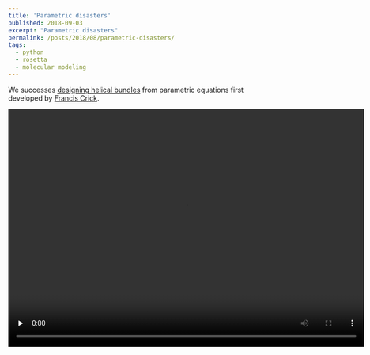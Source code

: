 ```yaml
---
title: 'Parametric disasters'
published: 2018-09-03
excerpt: "Parametric disasters"
permalink: /posts/2018/08/parametric-disasters/
tags:
  - python
  - rosetta
  - molecular modeling
---
```


We successes [designing helical bundles](https://doi.org/10.1126/science.1257481) from parametric equations first developed by [Francis Crick](https://doi.org/10.1107/S0365110X53001952). 

<video width='720' height='480' preload='none' controls >
   <source src='https://weitzner.github.io/files/i_am_a_jellyfish.mov' type='video/mp4'/>
</video>

